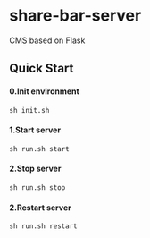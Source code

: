 share-bar-server
================
CMS based on Flask

## Quick Start

#### 0.Init environment
`sh init.sh`


#### 1.Start server
`sh run.sh start`


#### 2.Stop server
`sh run.sh stop`


#### 2.Restart server
`sh run.sh restart`